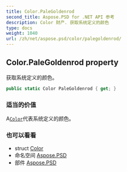 ```yaml
---
title: Color.PaleGoldenrod
second_title: Aspose.PSD for .NET API 参考
description: Color 财产. 获取系统定义的颜色
type: docs
weight: 1040
url: /zh/net/aspose.psd/color/palegoldenrod/
---
```

## Color.PaleGoldenrod property

获取系统定义的颜色。

```csharp
public static Color PaleGoldenrod { get; }
```

### 适当的价值

A[`Color`](../)代表系统定义的颜色。

### 也可以看看

* struct [Color](../)
* 命名空间 [Aspose.PSD](../../color/)
* 部件 [Aspose.PSD](../../../)


